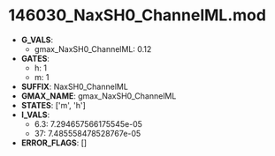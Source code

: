 # 146030_NaxSH0_ChannelML.mod

- **G_VALS**:
  - gmax_NaxSH0_ChannelML: 0.12
- **GATES**:
  - h: 1
  - m: 1
- **SUFFIX**: NaxSH0_ChannelML
- **GMAX_NAME**: gmax_NaxSH0_ChannelML
- **STATES**: ['m', 'h']
- **I_VALS**:
  - 6.3: 7.294657566175545e-05
  - 37: 7.485558478528767e-05
- **ERROR_FLAGS**: []
